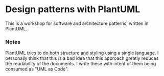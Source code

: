 # Design patterns with PlantUML

This is a workshop for software and architecture patterns, written in PlantUML.

### Notes

PlantUML tries to do both structure and styling using a single language. I
personally think that this is a bad idea that this approach greatly reduces the
readability of the documents. I write these with intent of them being consumed
as "UML as Code".
